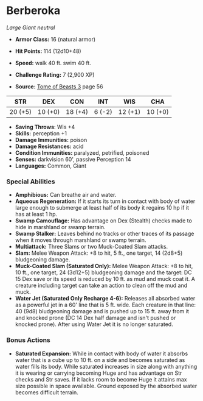 # Berberoka

*Large* *Giant* *neutral*

- **Armor Class:** 16 (natural armor)
- **Hit Points:** 114 (12d10+48)
- **Speed:** walk 40 ft. swim 40 ft.

- **Challenge Rating:** 7 (2,900 XP)
- **Source:** [Tome of Beasts 3](https://koboldpress.com/kpstore/product/tome-of-beasts-3-for-5th-edition/) page 56

| STR | DEX | CON | INT | WIS | CHA |
| --- | --- | --- | --- | --- | --- |
| 20 (+5) | 10 (+0) | 18 (+4) | 6 (-2) | 12 (+1) | 10 (+0) |

- **Saving Throws**: Wis +4
- **Skills:** perception +1
- **Damage Immunities:** poison
- **Damage Resistances:** acid
- **Condition Immunities:** paralyzed, petrified, poisoned
- **Senses:** darkvision 60', passive Perception 14
- **Languages:** Common, Giant

### Special Abilities

- **Amphibious:** Can breathe air and water.
- **Aqueous Regeneration:** If it starts its turn in contact with body of water large enough to submerge at least half of its body it regains 10 hp if it has at least 1 hp.
- **Swamp Camouflage:** Has advantage on Dex (Stealth) checks made to hide in marshland or swamp terrain.
- **Swamp Stalker:** Leaves behind no tracks or other traces of its passage when it moves through marshland or swamp terrain.
- **Multiattack:** Three Slams or two Muck-Coated Slam attacks.
- **Slam:** Melee Weapon Attack: +8 to hit, 5 ft., one target, 14 (2d8+5) bludgeoning damage.
- **Muck-Coated Slam (Saturated Only):** Melee Weapon Attack: +8 to hit, 10 ft., one target, 24 (3d12+5) bludgeoning damage and the target: DC 15 Dex save or its speed is reduced by 10 ft. as mud and muck coat it. A creature including target can take an action to clean off the mud and muck.
- **Water Jet (Saturated Only Recharge 4-6):** Releases all absorbed water as a powerful jet in a 60' line that is 5 ft. wide. Each creature in that line: 40 (9d8) bludgeoning damage and is pushed up to 15 ft. away from it and knocked prone (DC 14 Dex half damage and isn't pushed or knocked prone). After using Water Jet it is no longer saturated.

### Bonus Actions

- **Saturated Expansion:** While in contact with body of water it absorbs water that is a cube up to 10 ft. on a side and becomes saturated as water fills its body. While saturated increases in size along with anything it is wearing or carrying becoming Huge and has advantage on Str checks and Str saves. If it lacks room to become Huge it attains max size possible in space available. Ground exposed by the absorbed water becomes difficult terrain.


